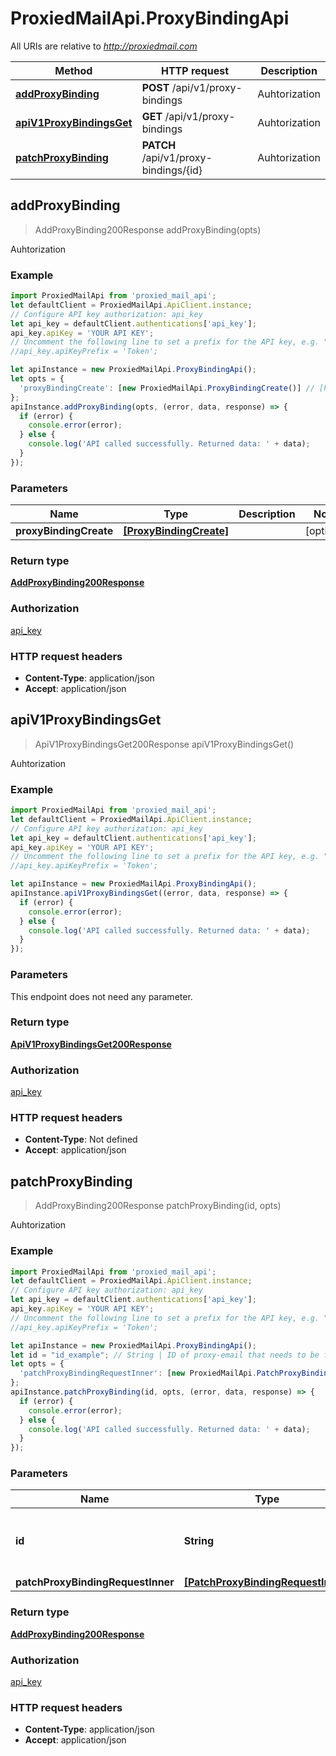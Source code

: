 # ProxiedMailApi.ProxyBindingApi

All URIs are relative to *http://proxiedmail.com*

Method | HTTP request | Description
------------- | ------------- | -------------
[**addProxyBinding**](ProxyBindingApi.md#addProxyBinding) | **POST** /api/v1/proxy-bindings | Auhtorization
[**apiV1ProxyBindingsGet**](ProxyBindingApi.md#apiV1ProxyBindingsGet) | **GET** /api/v1/proxy-bindings | Auhtorization
[**patchProxyBinding**](ProxyBindingApi.md#patchProxyBinding) | **PATCH** /api/v1/proxy-bindings/{id} | Auhtorization



## addProxyBinding

> AddProxyBinding200Response addProxyBinding(opts)

Auhtorization



### Example

```javascript
import ProxiedMailApi from 'proxied_mail_api';
let defaultClient = ProxiedMailApi.ApiClient.instance;
// Configure API key authorization: api_key
let api_key = defaultClient.authentications['api_key'];
api_key.apiKey = 'YOUR API KEY';
// Uncomment the following line to set a prefix for the API key, e.g. "Token" (defaults to null)
//api_key.apiKeyPrefix = 'Token';

let apiInstance = new ProxiedMailApi.ProxyBindingApi();
let opts = {
  'proxyBindingCreate': [new ProxiedMailApi.ProxyBindingCreate()] // [ProxyBindingCreate] | 
};
apiInstance.addProxyBinding(opts, (error, data, response) => {
  if (error) {
    console.error(error);
  } else {
    console.log('API called successfully. Returned data: ' + data);
  }
});
```

### Parameters


Name | Type | Description  | Notes
------------- | ------------- | ------------- | -------------
 **proxyBindingCreate** | [**[ProxyBindingCreate]**](ProxyBindingCreate.md)|  | [optional] 

### Return type

[**AddProxyBinding200Response**](AddProxyBinding200Response.md)

### Authorization

[api_key](../README.md#api_key)

### HTTP request headers

- **Content-Type**: application/json
- **Accept**: application/json


## apiV1ProxyBindingsGet

> ApiV1ProxyBindingsGet200Response apiV1ProxyBindingsGet()

Auhtorization



### Example

```javascript
import ProxiedMailApi from 'proxied_mail_api';
let defaultClient = ProxiedMailApi.ApiClient.instance;
// Configure API key authorization: api_key
let api_key = defaultClient.authentications['api_key'];
api_key.apiKey = 'YOUR API KEY';
// Uncomment the following line to set a prefix for the API key, e.g. "Token" (defaults to null)
//api_key.apiKeyPrefix = 'Token';

let apiInstance = new ProxiedMailApi.ProxyBindingApi();
apiInstance.apiV1ProxyBindingsGet((error, data, response) => {
  if (error) {
    console.error(error);
  } else {
    console.log('API called successfully. Returned data: ' + data);
  }
});
```

### Parameters

This endpoint does not need any parameter.

### Return type

[**ApiV1ProxyBindingsGet200Response**](ApiV1ProxyBindingsGet200Response.md)

### Authorization

[api_key](../README.md#api_key)

### HTTP request headers

- **Content-Type**: Not defined
- **Accept**: application/json


## patchProxyBinding

> AddProxyBinding200Response patchProxyBinding(id, opts)

Auhtorization



### Example

```javascript
import ProxiedMailApi from 'proxied_mail_api';
let defaultClient = ProxiedMailApi.ApiClient.instance;
// Configure API key authorization: api_key
let api_key = defaultClient.authentications['api_key'];
api_key.apiKey = 'YOUR API KEY';
// Uncomment the following line to set a prefix for the API key, e.g. "Token" (defaults to null)
//api_key.apiKeyPrefix = 'Token';

let apiInstance = new ProxiedMailApi.ProxyBindingApi();
let id = "id_example"; // String | ID of proxy-email that needs to be fetched
let opts = {
  'patchProxyBindingRequestInner': [new ProxiedMailApi.PatchProxyBindingRequestInner()] // [PatchProxyBindingRequestInner] | 
};
apiInstance.patchProxyBinding(id, opts, (error, data, response) => {
  if (error) {
    console.error(error);
  } else {
    console.log('API called successfully. Returned data: ' + data);
  }
});
```

### Parameters


Name | Type | Description  | Notes
------------- | ------------- | ------------- | -------------
 **id** | **String**| ID of proxy-email that needs to be fetched | 
 **patchProxyBindingRequestInner** | [**[PatchProxyBindingRequestInner]**](PatchProxyBindingRequestInner.md)|  | [optional] 

### Return type

[**AddProxyBinding200Response**](AddProxyBinding200Response.md)

### Authorization

[api_key](../README.md#api_key)

### HTTP request headers

- **Content-Type**: application/json
- **Accept**: application/json

